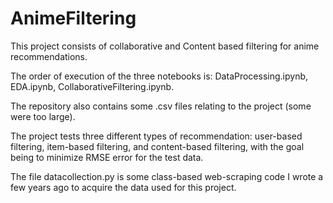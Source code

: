 # AnimeFiltering
This project consists of collaborative and Content based filtering for anime recommendations.

The order of execution of the three notebooks is: DataProcessing.ipynb, EDA.ipynb, CollaborativeFiltering.ipynb.

The repository also contains some .csv files relating to the project (some were too large).

The project tests three different types of recommendation: user-based filtering, item-based filtering, and content-based filtering, with the goal being to minimize RMSE error for the test data.

The file datacollection.py is some class-based web-scraping code I wrote a few years ago to acquire the data used for this project.



